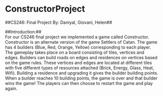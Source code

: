 # ConstructorProject

##CS246: Final Project By: Daniyal, Giovani, Helen##

##Introduction:##    
For our CS246 final project we implemented a game called Constructor. Constructor is an alternate version of the game Settlers of Catan. The game has 4 builders (Blue, Red, Orange, Yellow) corresponding to each player. The gameplay takes place on a board consisting of tiles, vertices and edges. Builders can build roads on edges and residences on vertices based on the game rules. These vertices and edges are located at different tiles with five different types of resources attached (Brick, Energy, Glass, Heat, Wifi). Building a residence and upgrading it gives the builder building points. When a builder reaches 10 building points, the game is over and that builder wins the game! The players can then choose to restart the game and play again.
